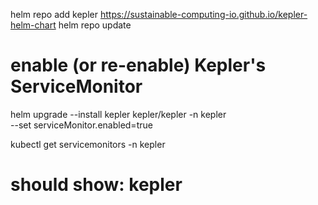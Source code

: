 helm repo add kepler https://sustainable-computing-io.github.io/kepler-helm-chart
helm repo update


# enable (or re-enable) Kepler's ServiceMonitor
helm upgrade --install kepler kepler/kepler -n kepler \
  --set serviceMonitor.enabled=true


kubectl get servicemonitors -n kepler
# should show: kepler
